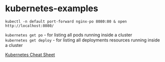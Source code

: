 # kubernetes-examples

`kubectl -n default port-forward nginx-po 8080:80 & open http://localhost:8080/`

`kubernetes get po` - for listing all pods running inside a cluster  
`kubernetes get deploy` - for listing all deployments resources running inside a cluster

[Kubernetes Cheat Sheet](https://github.com/sureshsubbaiah/kubernetes-examples/blob/master/Kubernetes%20Cheat%20Sheet.pdf)
